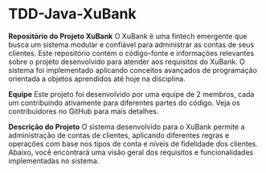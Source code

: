 # TDD-Java-XuBank

**Repositório do Projeto XuBank**
O XuBank é uma fintech emergente que busca um sistema modular e confiável para administrar as contas de seus clientes. Este repositório contém o código-fonte e informações relevantes sobre o projeto desenvolvido para atender aos requisitos do XuBank. O sistema foi implementado aplicando conceitos avançados de programação orientada a objetos aprendidos até hoje na disciplina.

**Equipe**
Este projeto foi desenvolvido por uma equipe de 2 membros, cada um contribuindo ativamente para diferentes partes do código. Veja os contribuidores no GitHub para mais detalhes.

**Descrição do Projeto**
O sistema desenvolvido para o XuBank permite a administração de contas de clientes, aplicando diferentes regras e operações com base nos tipos de conta e níveis de fidelidade dos clientes. Abaixo, você encontrará uma visão geral dos requisitos e funcionalidades implementadas no sistema.

